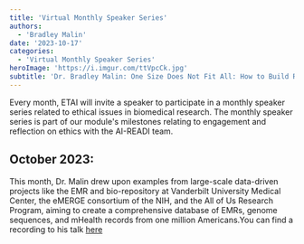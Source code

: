 ```yaml
---
title: 'Virtual Monthly Speaker Series'
authors:
  - 'Bradley Malin'
date: '2023-10-17'
categories:
  - 'Virtual Monthly Speaker Series'
heroImage: 'https://i.imgur.com/ttVpcCk.jpg'
subtitle: 'Dr. Bradley Malin: One Size Does Not Fit All: How to Build Respectful Cohorts for Biomedical Data Science'
---
```


Every month, ETAI will invite a speaker to participate in a monthly speaker series related to ethical issues in biomedical research. The monthly speaker series is part of our module's milestones relating to engagement and reflection on ethics with the AI-READI team.

## October 2023:

This month, Dr. Malin drew upon examples from large-scale data-driven projects like the EMR and bio-repository at Vanderbilt University Medical Center, the eMERGE consortium of the NIH, and the All of Us Research Program, aiming to create a comprehensive database of EMRs, genome sequences, and mHealth records from one million Americans.You can find a recording to his talk [here](https://public.3.basecamp.com/p/YjPGqeLizC6PawLn3fstTa4P)
